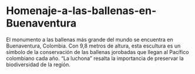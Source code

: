 # Homenaje-a-las-ballenas-en-Buenaventura
El monumento a las ballenas más grande del mundo se encuentra en Buenaventura, Colombia. Con 9,8 metros de altura, esta escultura es un símbolo de la conservación de las ballenas jorobadas que llegan al Pacífico colombiano cada año. “La luchona” resalta la importancia de preservar la biodiversidad de la región.
